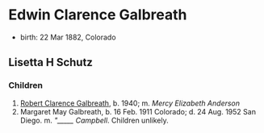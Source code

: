 # Edwin Clarence Galbreath

- birth:  22 Mar 1882, Colorado

## Lisetta H Schutz

### Children

1. [Robert Clarence Galbreath](galbreath-robert-clarence-1940.md), b. 1940; m. *Mercy Elizabeth Anderson*
2. Margaret May Galbreath, b. 16 Feb. 1911 Colorado; d. 24 Aug. 1952 San Diego.  m. *"_____ Campbell*.  Children unlikely.

